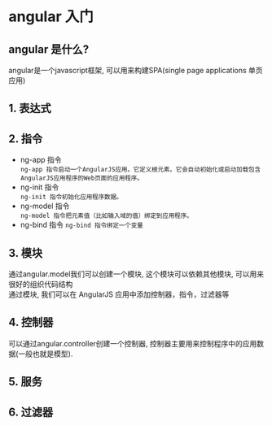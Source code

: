 # angular 入门

## angular 是什么?

angular是一个javascript框架, 可以用来构建SPA(single page applications 单页应用)


## 1. 表达式


## 2. 指令

- ng-app 指令  
    `ng-app 指令启动一个AngularJS应用。它定义根元素。它会自动初始化或启动加载包含AngularJS应用程序的Web页面的应用程序。`
- ng-init 指令  
    `ng-init 指令初始化应用程序数据。`
- ng-model 指令  
    `ng-model 指令把元素值（比如输入域的值）绑定到应用程序。`
- ng-bind 指令
    `ng-bind 指令绑定一个变量`
    
## 3. 模块

通过angular.model我们可以创建一个模块, 这个模块可以依赖其他模块, 可以用来很好的组织代码结构  
通过模块, 我们可以在 AngularJS 应用中添加控制器，指令，过滤器等

## 4. 控制器

可以通过angular.controller创建一个控制器, 控制器主要用来控制程序中的应用数据(一般也就是模型).  


## 5. 服务

## 6. 过滤器 
